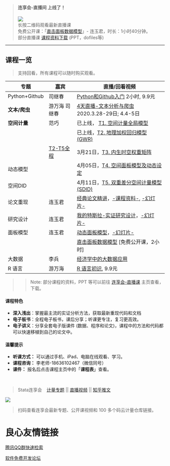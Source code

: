 
&emsp; 

> #### **连享会-直播间** 上线了！             
> ####             
> ![](https://fig-lianxh.oss-cn-shenzhen.aliyuncs.com/连享会短书直播间-二维码170.png)       
> 长按二维码观看最新直播课     
> 免费公开课：「[直击面板数据模型](https://lianxh.duanshu.com/#/brief/course/7d1d3266e07d424dbeb3926170835b38)」- 连玉君，时长：1小时40分钟。   
> 部分直播课 [课程资料下载](https://gitee.com/arlionn/Live) (PPT，dofiles等)

---

## 课程一览   


> 支持回看，所有课程可以随时购买观看。

| 专题 | 嘉宾    | 直播/回看视频    |
| --- | --- | --- |
| Python+Github | 司继春 | [Python和Github入门](https://lianxh.duanshu.com/#/brief/course/132a12b2e5ef45b795bfa897c037a6f4)   2小时, 9.9元
| **文本/爬虫** | 游万海 司继春 | [4天直播-文本分析与爬虫](https://www.lianxh.cn/news/88426b2faeea8.html)   2020.3.28-29日; 4.4-5日 |
| **空间计量** | 范巧    | 已上线， [T1. 空间计量全局模型](https://efves.duanshu.com/#/brief/course/ed1bc8fc5e7748c5aca7e2c39d28e20e) |
|     |     | 已上线，[T2. 地理加权回归模型(GWR)](https://lianxh.duanshu.com/#/brief/course/a62ca9dcb276496097922a61fcf1a701) |
|     | [T2-T5全程](https://lianxh.duanshu.com/#/brief/course/958fd224da8548e1ba7ff0740b536143)      | 3月21日，[T3. 内生时空权重矩阵](https://lianxh.duanshu.com/#/brief/course/94a5361647384a18852d28d1b9246362) |
| 动态模型    |     | 4月05日，[T4. 空间面板模型及动态设定](https://lianxh.duanshu.com/#/brief/course/f4e4b6b1e77c4ff88cecb685bbde07c3) |
| 空间DID    |     | 4月11日，[T5. 双重差分空间计量模型(SDID)](https://lianxh.duanshu.com/#/brief/course/ff7dc9e0b82b40dab2047af0d01e96d0) |
| 论文重现 | 连玉君    | [经典论文精讲](https://lianxh.duanshu.com/#/brief/course/c3f79a0395a84d2f868d3502c348eafc)，[-课程资料-](https://gitee.com/arlionn/Paper101), [-幻灯片-](https://quqi.com/s/880197/nz9LvbzzEEpWBNrD)   |
| 研究设计 | 连玉君    | [我的特斯拉-实证研究设计](https://lianxh.duanshu.com/#/course/5ae82756cc1b478c872a63cbca4f0a5e)，[-幻灯片-](https://gitee.com/arlionn/Live/tree/master/%E6%88%91%E7%9A%84%E7%89%B9%E6%96%AF%E6%8B%89-%E5%AE%9E%E8%AF%81%E7%A0%94%E7%A9%B6%E8%AE%BE%E8%AE%A1-%E8%BF%9E%E7%8E%89%E5%90%9B)|
| 面板模型 | 连玉君    | [动态面板模型](https://efves.duanshu.com/#/brief/course/3c3ac06108594577a6e3112323d93f3e)，[-幻灯片-](https://quqi.gblhgk.com/s/880197/o7tDK5tHd0YOlYJl)   |
|     |     | [直击面板数据模型](https://lianxh.duanshu.com/#/brief/course/7d1d3266e07d424dbeb3926170835b38) [免费公开课，2小时]  |
| 大数据 | 李兵 | [经济学中的大数据应用](https://lianxh.duanshu.com/#/brief/course/da1a75bc3acc4e238f489af3367efa26) |
| R 语言 | 游万海 | [R 语言初识](https://lianxh.duanshu.com/#/brief/course/a719037536de4812a630a599f8cd7b43), 9.9元

>> Note: 部分课程的资料，PPT 等可以前往 [连享会-直播课](https://gitee.com/arlionn/Live) 主页查看，下载。

  




#### 课程特色
- **深入浅出**：掌握最主流的实证分析方法，获取最新重现代码和文档
- **电子板书**：全程电子板书，课后分享；听课更专注，复习更高效。
- **电子讲义**：分享全套电子版课件 (数据、程序和论文)，课程中的方法和代码都可以快速移植到自己的论文中。

#### 温馨提示

- **听课方式：** 可以通过手机、iPad、电脑在线观看、学习。
- **课程咨询：** 李老师-18636102467（微信同号）
- **课件：** 报名后点击课程主页中的「**课程表**」查看。







&emsp;

> Stata连享会 &ensp;   [计量专题](https://www.lianxh.cn/news/46917f1076104.html)  || [直播视频](http://lianxh.duanshu.com) || [知乎推文](https://www.zhihu.com/people/arlionn/) 

![](https://images.gitee.com/uploads/images/2020/0310/085350_090e2186_1522177.png)
> 扫码查看连享会最新专题、公开课视频和 100 多个码云计量仓库链接。



 # 良心友情链接

[腾讯QQ群快速检索](http://u.720life.cn/s/8cf73f7c)

[软件免费开发论坛](http://u.720life.cn/s/bbb01dc0)